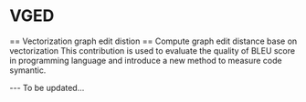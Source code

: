 # VGED
== Vectorization graph edit distion ==
Compute graph edit distance base on vectorization
This contribution is used to evaluate the quality of BLEU score in programming language and introduce a new method to measure code symantic.

--- To be updated...
